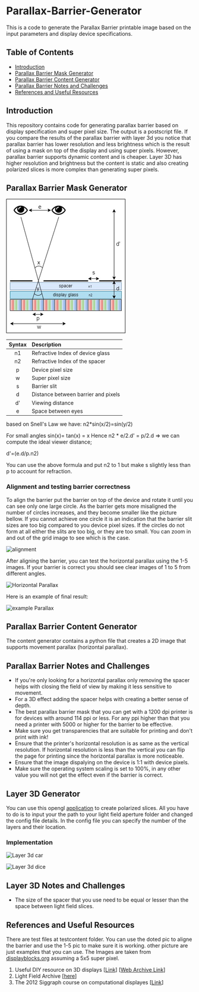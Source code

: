 # Parallax-Barrier-Generator
This is a code to generate the Parallax Barrier printable image based on the input parameters and display device specifications.


## Table of Contents

- [Introduction](#introduction)
- [Parallax Barrier Mask Generator](#parallax-barrier-mask-generator)
- [Parallax Barrier Content Generator](#parallax-barrier-content-generator)
- [Parallax Barrier Notes and Challenges](#parallax-barrier-notes-and-challenges)
- [References and Useful Resources](#references-and-useful-resources)


## Introduction

This repository contains code for generating parallax barrier based on display specification and super pixel size. The output is a postscript file.
If you compare the results of the parallax barrier with layer 3d you notice that parallax barrier has lower resolution and less brightness which is the result of using a mask on top of the display and using super pixels. However, parallax barrier supports dynamic content and is cheaper. Layer 3D has higher resolution and brightness but the content is static and also creating polarized slices is more complex than generating super pixels. 

## Parallax Barrier Mask Generator

![Parralax Barrier Image](pics/fig-pb.jpg)

| Syntax      | Description                             |
| :---:       |    :----                                |
| n1          | Refractive Index of device glass        |
| n2          | Refractive Index of the spacer          |
| p           | Device pixel size                       |
| w           | Super pixel size                        |
| s           | Barrier slit                            |
| d           | Distance between barrier and pixels     |
| d'          | Viewing distance                        |
| e           | Space between eyes                      |


based on Snell's Law we have: n2*sin(x/2)=sin(y/2)

For small angles sin(x)= tan(x) = x Hence n2 * e/2.d' = p/2.d => we can compute the ideal viewer distance;

d'=(e.d/p.n2)

You can use the above formula and put n2 to 1 but make s slightly less than p to account for refraction.


### Alignment and testing barrier correctness

To align the barrier put the barrier on top of the device and rotate it until you can see only one large circle. As the barrier gets more misaligned the number of circles increases, and they become smaller like the picture bellow. If you cannot achieve one circle it is an indication that the barrier slit sizes are too big compared to you device pixel sizes. If the circles do not form at all either the slits are too big, or they are too small. You can zoom in and out of the grid image to see which is the case.

![alignment](pics/alignment.gif)

After aligning the barrier, you can test the horizontal parallax using the 1-5 images. If your barrier is correct you should see clear images of 1 to 5 from different angles.

![Horizontal Parallax](pics/hp.gif)

Here is an example of final result:


![example Parallax](pics/bunny3d.gif)


## Parallax Barrier Content Generator
The content generator contains a python file that creates a 2D image that supports movement parallax (horizontal parallax). 
## Parallax Barrier Notes and Challenges
- If you're only looking for a horizontal parallax only removing the spacer helps with closing the field of view by making it less sensitive to movement.
- For a 3D effect adding the spacer helps with creating a better sense of depth.
- The best parallax barrier mask that you can get with a 1200 dpi printer is for devices with around 114 ppi or less. For any ppi higher than that you need a printer with 5000 or higher for the barrier to be effective.
- Make sure you get transparencies that are suitable for printing and don't print with ink!
- Ensure that the printer's horizontal resolution is as same as the vertical resolution. If horizontal resolution is less than the vertical you can flip the page for printing since the horizontal parallax is more noticeable.
- Ensure that the image dispalying on the device is 1:1 with device pixels.
- Make sure the operating system scaling is set to 100%, in any other value you will not get the effect even if the barrier is correct. 

## Layer 3D Generator
You can use this opengl [application](https://web.media.mit.edu/~gordonw/courses/ComputationalDisplays/GPUSolverSART-1.0.zip) to create polarized slices. All you have to do is to input your the path to your light field aperture folder and changed the config file details.
In the config file you can specify the number of the layers and their location.

### Implementation

![Layer 3d car](pics/layer3dCar.gif)

![Layer 3d dice](pics/layer3DDice.gif)


## Layer 3D Notes and Challenges
- The size of the spacer that you use need to be equal or lesser than the space between light field slices.
## References and Useful Resources


There are test files at testcontent folder. You can use the doted pic to aligne the barrier and use the 1-5 pic to make sure it is working. other picture are just examples that you can use. The Images are taken from [displayblocks.org](http://displayblocks.org/) assuming a 5x5 super pixel. 

1. Useful DIY resource on 3D displays [[Link](http://displayblocks.org/)] [[Web Archive Link](http://web.archive.org/web/20200711145216/http://displayblocks.org/)]
2. Light Field Archive [[here](https://web.media.mit.edu/~gordonw/SyntheticLightFields/index.php)]
3. The 2012 Siggraph course on computational displayes [[Link](https://web.media.mit.edu/~gordonw/courses/ComputationalDisplays/#notes)]


